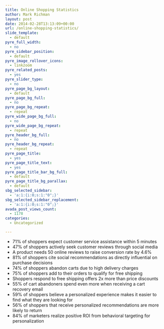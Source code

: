 ```yaml
---
title: Online Shopping Statistics
author: Mark Richman
layout: post
date: 2014-02-28T13:13:09+00:00
url: /online-shopping-statistics/
slide_template:
  - default
pyre_full_width:
  - no
pyre_sidebar_position:
  - default
pyre_image_rollover_icons:
  - linkzoom
pyre_related_posts:
  - yes
pyre_slider_type:
  - no
pyre_page_bg_layout:
  - default
pyre_page_bg_full:
  - no
pyre_page_bg_repeat:
  - repeat
pyre_wide_page_bg_full:
  - no
pyre_wide_page_bg_repeat:
  - repeat
pyre_header_bg_full:
  - no
pyre_header_bg_repeat:
  - repeat
pyre_page_title:
  - yes
pyre_page_title_text:
  - yes
pyre_page_title_bar_bg_full:
  - default
pyre_page_title_bg_parallax:
  - default
sbg_selected_sidebar:
  - 'a:1:{i:0;s:1:"0";}'
sbg_selected_sidebar_replacement:
  - 'a:1:{i:0;s:1:"0";}'
avada_post_views_count:
  - 1178
categories:
  - Uncategorized

---
```

  * 71% of shoppers expect customer service assistance within 5 minutes
  * 47% of shoppers actively seek customer reviews through social media
  * A product needs 50 online reviews to raise conversion rate by 4.6%
  * 81% of shoppers cite social recommendations as directly influential on purchase decisions
  * 74% of shoppers abandon carts due to high delivery charges
  * 75% of shoppers add to their orders to qualify for free shipping
  * Shoppers respond to free shipping offers 2x more than price discounts
  * 55% of cart abandoners spend even more when receiving a cart recovery email
  * 59% of shoppers believe a personalized experience makes it easier to find what they are looking for
  * 56% of shoppers that receive personalized recommendations are more likely to return
  * 84% of marketers realize positive ROI from behavioral targeting for personalization